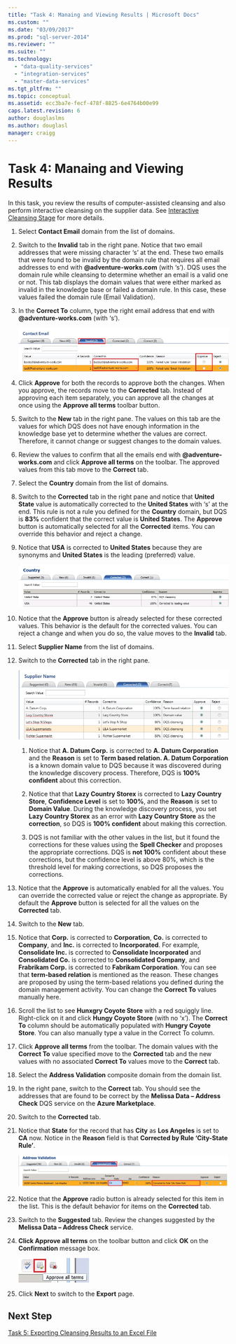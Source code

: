 ```yaml
---
title: "Task 4: Manaing and Viewing Results | Microsoft Docs"
ms.custom: ""
ms.date: "03/09/2017"
ms.prod: "sql-server-2014"
ms.reviewer: ""
ms.suite: ""
ms.technology: 
  - "data-quality-services"
  - "integration-services"
  - "master-data-services"
ms.tgt_pltfrm: ""
ms.topic: conceptual
ms.assetid: ecc3ba7e-fecf-478f-8825-6e4764b00e99
caps.latest.revision: 6
author: douglaslms
ms.author: douglasl
manager: craigg
---
```

# Task 4: Manaing and Viewing Results
  In this task, you review the results of computer-assisted cleansing and also perform interactive cleansing on the supplier data. See [Interactive Cleansing Stage](http://msdn.microsoft.com/library/hh213061.aspx#Interactive) for more details.  
  
1.  Select **Contact Email** domain from the list of domains.  
  
2.  Switch to the **Invalid** tab in the right pane. Notice that two email addresses that were missing character ‘s’ at the end. These two emails that were found to be invalid by the domain rule that requires all email addresses to end with **@adventure-works.com** (with ‘s’). DQS uses the domain rule while cleansing to determine whether an email is a valid one or not. This tab displays the domain values that were either marked as invalid in the knowledge base or failed a domain rule. In this case, these values failed the domain rule (Email Validation).  
  
3.  In the **Correct To** column, type the right email address that end with **@adventure-works.com** (with ‘s’).  
  
     ![Corrections from Email Validation Rule](../../2014/tutorials/media/et-managingandviewingresults-01.jpg "Corrections from Email Validation Rule")  
  
4.  Click **Approve** for both the records to approve both the changes. When you approve, the records move to the **Corrected** tab. Instead of approving each item separately, you can approve all the changes at once using the **Approve all terms** toolbar button.  
  
5.  Switch to the **New** tab in the right pane. The values on this tab are the values for which DQS does not have enough information in the knowledge base yet to determine whether the values are correct. Therefore, it cannot change or suggest changes to the domain values.  
  
6.  Review the values to confirm that all the emails end with **@adventure-works.com** and click **Approve all terms** on the toolbar. The approved values from this tab move to the **Correct** tab.  
  
7.  Select the **Country** domain from the list of domains.  
  
8.  Switch to the **Corrected** tab in the right pane and notice that **United State** value is automatically corrected to the **United States** with ‘s’ at the end. This rule is not a rule you defined for the **Country** domain, but DQS is **83%** confident that the correct value is **United States**. The **Approve** button is automatically selected for all the **Corrected** items. You can override this behavior and reject a change.  
  
9. Notice that **USA** is corrected to **United States** because they are synonyms and **United States** is the leading (preferred) value.  
  
     ![Corrections based on Synonyms](../../2014/tutorials/media/et-managingandviewingresults-02.jpg "Corrections based on Synonyms")  
  
10. Notice that the **Approve** button is already selected for these corrected values. This behavior is the default for the corrected values. You can reject a change and when you do so, the value moves to the **Invalid** tab.  
  
11. Select **Supplier Name** from the list of domains.  
  
12. Switch to the **Corrected** tab in the right pane.  
  
     ![Corrected Supplier Names](../../2014/tutorials/media/et-managingandviewingresults-03.jpg "Corrected Supplier Names")  
  
    1.  Notice that **A. Datum Corp.** is corrected to **A. Datum Corporation** and the **Reason** is set to **Term based relation. A. Datum Corporation** is a known domain value to DQS because it was discovered during the knowledge discovery process. Therefore, DQS is **100% confident** about this correction.  
  
    2.  Notice that that **Lazy Country Storex** is corrected to **Lazy Country Store**, **Confidence Level** is set to **100%**, and the **Reason** is set to **Domain Value**. During the knowledge discovery process, you set **Lazy Country Storex** as an error with **Lazy Country Store** as the **correction**, so DQS is **100% confident** about making this correction.  
  
    3.  DQS is not familiar with the other values in the list, but it found the corrections for these values using the **Spell Checker** and proposes the appropriate corrections. DQS is **not 100%** confident about these corrections, but the confidence level is above 80%, which is the threshold level for making corrections, so DQS proposes the corrections.  
  
13. Notice that the **Approve** is automatically enabled for all the values. You can override the corrected value or reject the change as appropriate. By default the **Approve** button is selected for all the values on the **Corrected** tab.  
  
14. Switch to the **New** tab.  
  
15. Notice that **Corp.** is corrected to **Corporation**, **Co.** is corrected to **Company**, and **Inc.** is corrected to **Incorporated**. For example, **Consolidate Inc.** is corrected to **Consolidate Incorporated** and **Consolidated Co.** is corrected to **Consolidated Company**, and **Frabrikam Corp.** is corrected to **Fabrikam Corporation**.  You can see that **term-based relation** is mentioned as the reason. These changes are proposed by using the term-based relations you defined during the domain management activity. You can change the **Correct To** values manually here.  
  
16. Scroll the list to see **Hunxgry Coyote Store** with a red squiggly line. Right-click on it and click **Hungy Coyote Store** (with no ‘x’). The **Correct To** column should be automatically populated with **Hungry Coyote Store**. You can also manually type a value in the Correct To column.  
  
17. Click **Approve all terms** from the toolbar. The domain values with the **Correct To** value specified move to the **Corrected** tab and the new values with no associated **Correct To** values move to the **Correct** tab.  
  
18. Select the **Address Validation** composite domain from the domain list.  
  
19. In the right pane, switch to the **Correct** tab. You should see the addresses that are found to be correct by the **Melissa Data – Address Check** DQS service on the **Azure Marketplace**.  
  
20. Switch to the **Corrected** tab.  
  
21. Notice that **State** for the record that has **City** as **Los Angeles** is set to **CA** now. Notice in the **Reason** field is that **Corrected by Rule ‘City-State Rule’**.  
  
     ![City-State Rule Correction](../../2014/tutorials/media/et-managingandviewingresults-04.jpg "City-State Rule Correction")  
  
22. Notice that the **Approve** radio button is already selected for this item in the list. This is the default behavior for items on the **Corrected** tab.  
  
23. Switch to the **Suggested** tab. Review the changes suggested by the **Melissa Data – Address Check** service.  
  
24. **Click Approve all terms** on the toolbar button and click **OK** on the **Confirmation** message box.  
  
     ![Approve All Terms Toolbar Button](../../2014/tutorials/media/et-managingandviewingresults-05.jpg "Approve All Terms Toolbar Button")  
  
25. Click **Next** to switch to the **Export** page.  
  
## Next Step  
 [Task 5: Exporting Cleansing Results to an Excel File](../../2014/tutorials/task-5-exporting-cleansing-results-to-an-excel-file.md)  
  
  
